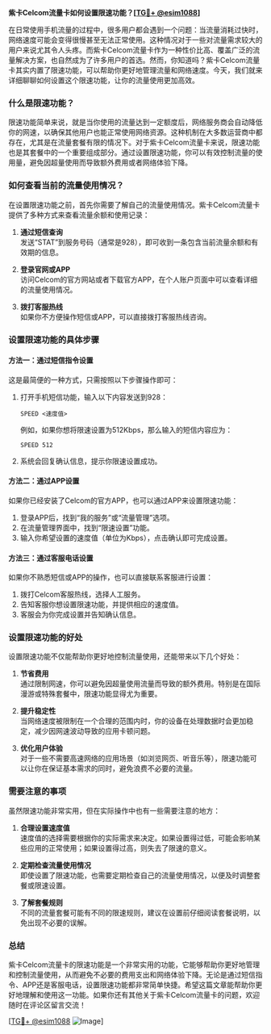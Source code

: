 **紫卡Celcom流量卡如何设置限速功能？[[TG💪+ @esim1088](https://t.me/s/esim1088)]**

在日常使用手机流量的过程中，很多用户都会遇到一个问题：当流量消耗过快时，网络速度可能会变得很慢甚至无法正常使用。这种情况对于一些对流量需求较大的用户来说尤其令人头疼。而紫卡Celcom流量卡作为一种性价比高、覆盖广泛的流量解决方案，也自然成为了许多用户的首选。然而，你知道吗？紫卡Celcom流量卡其实内置了限速功能，可以帮助你更好地管理流量和网络速度。今天，我们就来详细聊聊如何设置这个限速功能，让你的流量使用更加高效。

### 什么是限速功能？

限速功能简单来说，就是当你使用的流量达到一定额度后，网络服务商会自动降低你的网速，以确保其他用户也能正常使用网络资源。这种机制在大多数运营商中都存在，尤其是在流量套餐有限的情况下。对于紫卡Celcom流量卡来说，限速功能也是其套餐中的一个重要组成部分。通过设置限速功能，你可以有效控制流量的使用量，避免因超量使用而导致额外费用或者网络体验下降。

### 如何查看当前的流量使用情况？

在设置限速功能之前，首先你需要了解自己的流量使用情况。紫卡Celcom流量卡提供了多种方式来查看流量余额和使用记录：

1. **通过短信查询**  
   发送“STAT”到服务号码（通常是928），即可收到一条包含当前流量余额和有效期的信息。
   
2. **登录官网或APP**  
   访问Celcom的官方网站或者下载官方APP，在个人账户页面中可以查看详细的流量使用情况。

3. **拨打客服热线**  
   如果你不方便操作短信或APP，可以直接拨打客服热线咨询。

### 设置限速功能的具体步骤

#### 方法一：通过短信指令设置
这是最简便的一种方式，只需按照以下步骤操作即可：
1. 打开手机短信功能，输入以下内容发送到928：
   ```
   SPEED <速度值>
   ```
   例如，如果你想将限速设置为512Kbps，那么输入的短信内容应为：
   ```
   SPEED 512
   ```
2. 系统会回复确认信息，提示你限速设置成功。

#### 方法二：通过APP设置
如果你已经安装了Celcom的官方APP，也可以通过APP来设置限速功能：
1. 登录APP后，找到“我的服务”或“流量管理”选项。
2. 在流量管理界面中，找到“限速设置”功能。
3. 输入你希望设置的速度值（单位为Kbps），点击确认即可完成设置。

#### 方法三：通过客服电话设置
如果你不熟悉短信或APP的操作，也可以直接联系客服进行设置：
1. 拨打Celcom客服热线，选择人工服务。
2. 告知客服你想设置限速功能，并提供相应的速度值。
3. 客服会为你完成设置并告知确认信息。

### 设置限速功能的好处

设置限速功能不仅能帮助你更好地控制流量使用，还能带来以下几个好处：

1. **节省费用**  
   通过限制网速，你可以避免因超量使用流量而导致的额外费用。特别是在国际漫游或特殊套餐中，限速功能显得尤为重要。

2. **提升稳定性**  
   当网络速度被限制在一个合理的范围内时，你的设备在处理数据时会更加稳定，减少因网速波动导致的应用卡顿问题。

3. **优化用户体验**  
   对于一些不需要高速网络的应用场景（如浏览网页、听音乐等），限速功能可以让你在保证基本需求的同时，避免浪费不必要的流量。

### 需要注意的事项

虽然限速功能非常实用，但在实际操作中也有一些需要注意的地方：

1. **合理设置速度值**  
   速度值的选择需要根据你的实际需求来决定。如果设置得过低，可能会影响某些应用的正常使用；如果设置得过高，则失去了限速的意义。

2. **定期检查流量使用情况**  
   即使设置了限速功能，也需要定期检查自己的流量使用情况，以便及时调整套餐或限速设置。

3. **了解套餐规则**  
   不同的流量套餐可能有不同的限速规则，建议在设置前仔细阅读套餐说明，以免出现不必要的误解。

### 总结

紫卡Celcom流量卡的限速功能是一个非常实用的功能，它能够帮助你更好地管理和控制流量使用，从而避免不必要的费用支出和网络体验下降。无论是通过短信指令、APP还是客服电话，设置限速功能都非常简单快捷。希望这篇文章能帮助你更好地理解和使用这一功能。如果你还有其他关于紫卡Celcom流量卡的问题，欢迎随时在评论区留言交流！

[[TG💪+ @esim1088](https://t.me/s/esim1088) ![Image](https://i.postimg.cc/4NQfJmqS/Snipaste-2025-05-13-00-14-12.png)]